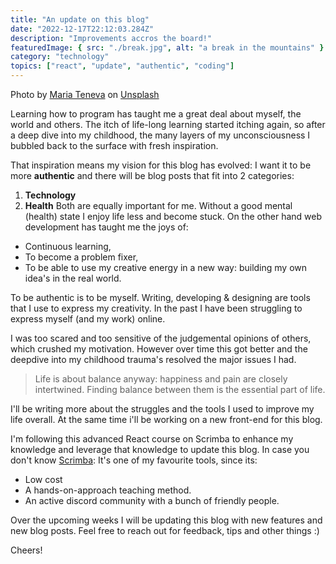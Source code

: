 ```yaml
---
title: "An update on this blog"
date: "2022-12-17T22:12:03.284Z"
description: "Improvements accros the board!"
featuredImage: { src: "./break.jpg", alt: "a break in the mountains" }
category: "technology"
topics: ["react", "update", "authentic", "coding"]
---
```


Photo by <a href="https://unsplash.com/@miteneva?utm_source=unsplash&utm_medium=referral&utm_content=creditCopyText">Maria Teneva</a> on <a href="https://unsplash.com/s/photos/break?utm_source=unsplash&utm_medium=referral&utm_content=creditCopyText">Unsplash</a>

 Learning how to program has taught me a great deal about myself, the world and others. The itch of life-long learning started itching again, so after a deep dive into my childhood, the many layers of my unconsciousness I bubbled back to the surface with fresh inspiration.

That inspiration means my vision for this blog has evolved: I want it to be more **authentic** and there will be blog posts that fit into 2 categories:
   1. **Technology**
   2. **Health**
Both are equally important for me. Without a good mental (health) state I enjoy life less and become stuck. On the other hand web development has taught me the joys of:
- Continuous learning,
- To become a problem fixer,
- To be able to use my creative energy in a new way: building my own idea's in the real world.

To be authentic is to be myself. Writing, developing & designing are tools that I use to express my creativity. In the past I have been struggling to express myself (and my work) online.

I was too scared and too sensitive of the judgemental opinions of others, which crushed my motivation. However over time this got better and the deepdive into my childhood trauma's resolved the major issues I had.

> Life is about balance anyway: happiness and pain are closely intertwined. Finding balance between them is the essential part of life.

I'll be writing more about the struggles and the tools I used to improve my life overall. At the same time i'll be working on a new front-end for this blog. 

I'm following this advanced React course on Scrimba to enhance my knowledge and leverage that knowledge to update this blog. In case you don't know [Scrimba](https://scrimba.com/): It's one of my favourite tools, since its:
- Low cost
- A hands-on-approach teaching method.
- An active discord community with a bunch of friendly people.

Over the upcoming weeks I will be updating this blog with new features and new blog posts. Feel free to reach out for feedback, tips and other things :)

Cheers!


